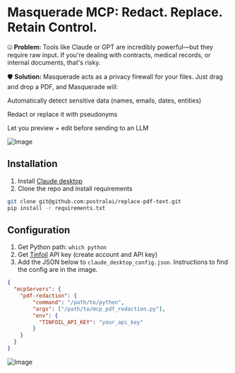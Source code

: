 # Masquerade MCP: Redact. Replace. Retain Control.

🤐 **Problem:** Tools like Claude or GPT are incredibly powerful—but they require raw input. If you're dealing with contracts, medical records, or internal documents, that's risky.

🛡️ **Solution:** Masquerade acts as a privacy firewall for your files. Just drag and drop a PDF, and Masquerade will:

Automatically detect sensitive data (names, emails, dates, entities)

Redact or replace it with pseudonyms

Let you preview + edit before sending to an LLM

![Image](https://github.com/user-attachments/assets/96002c8b-5839-4499-814e-e603d95e7c82)

## Installation

1. Install [Claude desktop](https://claude.ai/download)
1. Clone the repo and install requirements

```bash
git clone git@github.com:postralai/replace-pdf-text.git
pip install -r requirements.txt
```

## Configuration

1. Get Python path: `which python`
1. Get [Tinfoil](https://tinfoil.sh) API key (create account and API key)
1. Add the JSON below to `claude_desktop_config.json`. Instructions to find the config are in the image.

```json
{
  "mcpServers": {
    "pdf-redaction": {
        "command": "/path/to/python",
        "args": ["/path/to/mcp_pdf_redaction.py"],
        "env": {
          "TINFOIL_API_KEY": "your_api_key"
        }
    }
  }
}
```

![Image](https://github.com/user-attachments/assets/cfa56a1a-bec0-40e5-95d9-f4f36c43b95a)

